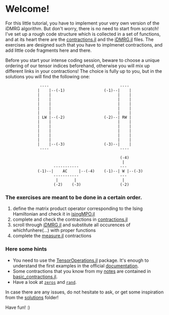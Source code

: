# Welcome!

For this little tutorial, you have to implement your very own version of the iDMRG algorithm.
But don't worry, there is no need to start from scratch!
I've set up a rough code structure which is collected in a set of functions, and at its heart there are the [contractions.jl](contractions.jl) and the [iDMRG.jl](iDMRG.jl) files.
The exercises are designed such that you have to implmenet contractions, and add little code fragments here and there.

Before you start your intense coding session, beware to choose a unique ordering of our tensor indices beforehand, otherwise you will mix up different links in your contractions!
The choice is fully up to you, but in the solutions you will find the following one:

```
               ----                               ---- 
              |    |--(-1)                 (-1)--|    |
              |    |                             |    |
              |    |                             |    |
              |    |                             |    |
              |    |                             |    |
              |    |                             |    |
              | LW |--(-2)                 (-2)--| RW |
              |    |                             |    |
              |    |                             |    |
              |    |                             |    |
              |    |                             |    |
              |    |                             |    |
              |    |--(-3)                 (-3)--|    |
               ----                               ---- 
              
                                                  (-4)      
                                                   |        
                     -----------                  ---       
              (-1)--|    AC     |--(-4)    (-1)--| W |--(-3)
                     -----------                  ---       
                      |       |                    |        
                     (-2)    (-3)                 (-2)      
```

### The exercises are meant to be done in a certain order.
1. define the matrix product operator corresponding to the Ising Hamiltonian and check it in [isingMPO.jl](isingMPO.jl)
2. complete and check the contractions in [contractions.jl](contractions.jl)
3. scroll through [iDMRG.jl](iDMRG.jl) and substitute all occurences of whichfunhere(...) with proper functions 
4. complete the [measure.jl](measure.jl) contractions

### Here some hints
- You need to use the [TensorOperations.jl](https://github.com/Jutho/TensorOperations.jl) package.
It's enough to understand the first examples in the official [documentation](https://jutho.github.io/TensorOperations.jl/stable/indexnotation/).
- Some contractions that you know from my [notes](notes_TeX.pdf) are contained in [basic_contractions.jl](solutions/basic_contractions.jl).
- Have a look at [`zeros`](https://docs.julialang.org/en/v1/base/arrays/#Base.zeros) and [`rand`](https://docs.julialang.org/en/v1/stdlib/Random/#Base.rand).

In case there are any issues, do not hesitate to ask, or get some inspiration from the [solutions](solutions) folder!

Have fun! :)